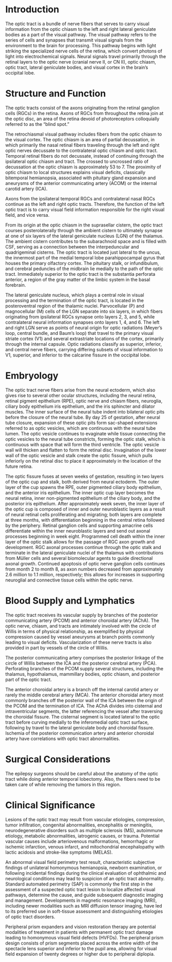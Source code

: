 # Introduction

The optic tract is a bundle of nerve fibers that serves to carry visual information from the optic chiasm to the left and right lateral geniculate bodies as a part of the visual pathway. The visual pathway refers to the series of cells and synapses that transmit visual signals from the environment to the brain for processing. This pathway begins with light striking the specialized nerve cells of the retina, which convert photons of light into electrochemical signals. Neural signals travel primarily through the retinal layers to the optic nerve (cranial nerve II, or CN II), optic chiasm, optic tract, lateral geniculate bodies, and visual cortex in the brain’s occipital lobe.

# Structure and Function

The optic tracts consist of the axons originating from the retinal ganglion cells (RGCs) in the retina. Axons of RGCs from throughout the retina join at the optic disc, an area of the retina devoid of photoreceptors colloquially referred to as the “blind spot.”

The retrochiasmal visual pathway includes fibers from the optic chiasm to the visual cortex. The optic chiasm is an area of partial decussation, in which primarily the nasal retinal fibers traveling through the left and right optic nerves decussate to the contralateral optic chiasm and optic tract. Temporal retinal fibers do not decussate, instead of continuing through the ipsilateral optic chiasm and tract. The crossed to uncrossed ratio of decussation at the optic chiasm is approximately 53 to 7. The proximity of optic chiasm to local structures explains visual deficits, classically bitemporal hemianopsia, associated with pituitary gland expansion and aneurysms of the anterior communicating artery (ACOM) or the internal carotid artery (ICA).

Axons from the ipsilateral temporal RGCs and contralateral nasal RGCs continue as the left and right optic tracts. Therefore, the function of the left optic tract is to carry visual field information responsible for the right visual field, and vice versa.

From its origin at the optic chiasm in the suprasellar cistern, the optic tract courses posterolaterally through the ambient cistern to ultimately synapse at one of six layers of the lateral geniculate nucleus (LGN) of the thalamus. The ambient cistern contributes to the subarachnoid space and is filled with CSF, serving as a connection between the interpeduncular and quadrigeminal cisterns. The optic tract is located just lateral to the uncus, the innermost part of the medial temporal lobe parahippocampal gyrus that houses the primary olfactory cortex. The pituitary stalk, or infundibulum, and cerebral peduncles of the midbrain lie medially to the path of the optic tract. Immediately superior to the optic tract is the substantia perforata anterior, a region of the gray matter of the limbic system in the basal forebrain.

The lateral geniculate nucleus, which plays a central role in visual processing and the termination of the optic tract, is located in the posteroventral region of the thalamic nuclei. Parvocellular (P) and magnocellular (M) cells of the LGN separate into six layers, in which fibers originating from ipsilateral RGCs synapse onto layers 2, 3, and 5, while contralateral neural information synapses onto layers 1, 4, and 6. The left and right LGN serve as points of neural origin for optic radiations (Meyer’s loop, central bundle, and Baum’s loop) that travel to the primary visual striate cortex (V1) and several extrastriate locations of the cortex, primarily through the internal capsule. Optic radiations classify as superior, inferior, and central nerve fibers, carrying differing subsets of visual information to V1, superior, and inferior to the calcarine fissure in the occipital lobe.

# Embryology

The optic tract nerve fibers arise from the neural ectoderm, which also gives rise to several other ocular structures, including the neural retina, retinal pigment epithelium (RPE), optic nerve and chiasm fibers, neuroglia, ciliary body epithelium iris epithelium, and the iris sphincter and dilator muscles. The inner surface of the neural tube indent into bilateral optic pits before the closure of the neural tube. By day 25 of gestation, after neural tube closure, expansion of these optic pits form sac-shaped extensions referred to as optic vesicles, which are continuous with the neural tube lumen. The optic vesicle continues to evaginate while tissue connecting the optic vesicles to the neural tube constricts, forming the optic stalk, which is continuous with space that will form the third ventricle. The optic vesicle wall will thicken and flatten to form the retinal disc. Invagination of the lower wall of the optic vesicle and stalk create the optic fissure, which pulls inferiorly on the retinal disc to place it approximately in the location of the future retina.

The optic fissure fuses at seven weeks of gestation, resulting in two layers of the optic cup and stalk, both derived from neural ectoderm. The outer layer of the cup spawns the RPE, outer pigmented ciliary body epithelium, and the anterior iris epithelium. The inner optic cup layer becomes the neural retina, inner non-pigmented epithelium of the ciliary body, and the posterior iris epithelium. After approximately week seven, the inner layer of the optic cup is composed of inner and outer neuroblastic layers as a result of neural retinal cells proliferating and migrating; both layers are complete at three months, with differentiation beginning in the central retina followed by the periphery. Retinal ganglion cells and supporting amacrine cells differentiate within the inner neuroblastic layers and send out axonal processes beginning in week eight. Programmed cell death within the inner layer of the optic stalk allows for the passage of RGC axon growth and development. RGC axonal processes continue through the optic stalk and terminate in the lateral geniculate nuclei of the thalamus with contributions from Müller cells and several biomolecular agents to guide directional axonal growth. Continued apoptosis of optic nerve ganglion cells continues from month 2 to month 8, as axon numbers decreased from approximately 2.6 million to 1.1 million, respectively; this allows for increases in supporting neuroglial and connective tissue cells within the optic nerve.

# Blood Supply and Lymphatics

The optic tract receives its vascular supply by branches of the posterior communicating artery (PCOM) and anterior choroidal artery (AChA). The optic nerve, chiasm, and tracts are intimately involved with the circle of Willis in terms of physical relationship, as exemplified by physical compression caused by vessel aneurysms at branch points commonly leading to visual deficits. Vascularization of these nerve tracts is also provided in part by vessels of the circle of Willis.

The posterior communicating artery comprises the posterior linkage of the circle of Willis between the ICA and the posterior cerebral artery (PCA). Perforating branches of the PCOM supply several structures, including the thalamus, hypothalamus, mammillary bodies, optic chiasm, and posterior part of the optic tract.

The anterior choroidal artery is a branch off the internal carotid artery or rarely the middle cerebral artery (MCA). The anterior choroidal artery most commonly branches off the posterior wall of the ICA between the origin of the PCOM and the termination of ICA. The AChA divides into cisternal and intraventricular segments, the latter referencing the vessel after traversing the choroidal fissure. The cisternal segment is located lateral to the optic tract before curving medially to the inferomedial optic tract surface, following by travel to the lateral geniculate body and choroidal fissure. Ischemia of the posterior communication artery and anterior choroidal artery have correlations with optic tract abnormalities.

# Surgical Considerations

The epilepsy surgeons should be careful about the anatomy of the optic tract while doing anterior temporal lobectomy. Also, the fibers need to be taken care of while removing the tumors in this region.

# Clinical Significance

Lesions of the optic tract may result from vascular etiologies, compression, tumor infiltration, congenital abnormalities, encephalitis or meningitis, neurodegenerative disorders such as multiple sclerosis (MS), autoimmune etiology, metabolic abnormalities, iatrogenic causes, or trauma. Potential vascular causes include arteriovenous malformations, hemorrhagic or ischemic infarction, venous infarct, and mitochondrial encephalopathy with lactic acidosis and stroke-like symptoms (MELAS).

An abnormal visual field perimetry test result, characteristic subjective findings of unilateral homonymous hemianopsia, newborn examination, or following incidental findings during the clinical evaluation of ophthalmic and neurological conditions may lead to suspicion of an optic tract abnormality. Standard automated perimetry (SAP) is commonly the first step in the assessment of a suspected optic tract lesion to localize affected visual pathways, determine the cause, and guide subsequent diagnostic imaging and management. Developments in magnetic resonance imaging (MRI), including newer modalities such as MRI diffusion tensor imaging, have led to its preferred use in soft-tissue assessment and distinguishing etiologies of optic tract disorders.

Peripheral prism expanders and vision restoration therapy are potential modalities of treatment in patients with permanent optic tract damage leading to homonymous visual field defects (HVFDs). The peripheral prism design consists of prism segments placed across the entire width of the spectacle lens superior and inferior to the pupil area, allowing for visual field expansion of twenty degrees or higher due to peripheral diplopia.